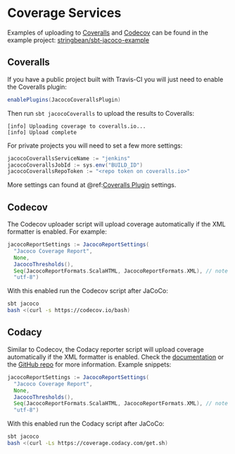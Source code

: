# Coverage Services

Examples of uploading to [Coveralls](https://coveralls.io/) and [Codecov](https://codecov.io/gh) can be found in the
example project: [stringbean/sbt-jacoco-example](https://github.com/stringbean/sbt-jacoco-example)

## Coveralls

If you have a public project built with Travis-CI you will just need to enable the Coveralls plugin:

```scala
enablePlugins(JacocoCoverallsPlugin)
```

Then run `sbt jacocoCoveralls` to upload the results to Coveralls:

```
[info] Uploading coverage to coveralls.io...
[info] Upload complete
```

For private projects you will need to set a few more settings:

```scala
jacocoCoverallsServiceName := "jenkins"
jacocoCoverallsJobId := sys.env("BUILD_ID")
jacocoCoverallsRepoToken := "<repo token on coveralls.io>"
```

More settings can found at @ref:[Coveralls Plugin](settings.md#coveralls) settings.

## Codecov

The Codecov uploader script will upload coverage automatically if the XML formatter is enabled. For example:

```scala
jacocoReportSettings := JacocoReportSettings(
  "Jacoco Coverage Report",
  None,
  JacocoThresholds(),
  Seq(JacocoReportFormats.ScalaHTML, JacocoReportFormats.XML), // note XML formatter
  "utf-8")
```

With this enabled run the Codecov script after JaCoCo:

```sh
sbt jacoco
bash <(curl -s https://codecov.io/bash)
```

## Codacy

Similar to Codecov, the Codacy reporter script will upload coverage automatically if the XML formatter is enabled.
Check the [documentation](https://support.codacy.com/hc/en-us/articles/207279819-Coverage) or the [GitHub repo](https://github.com/codacy/codacy-coverage-reporter#running-codacy-coverage-reporter) for more information. Example snippets:

```scala
jacocoReportSettings := JacocoReportSettings(
  "Jacoco Coverage Report",
  None,
  JacocoThresholds(),
  Seq(JacocoReportFormats.ScalaHTML, JacocoReportFormats.XML), // note XML formatter
  "utf-8")
```  

With this enabled run the Codacy script after JaCoCo:

```sh
sbt jacoco
bash <(curl -Ls https://coverage.codacy.com/get.sh)
```
